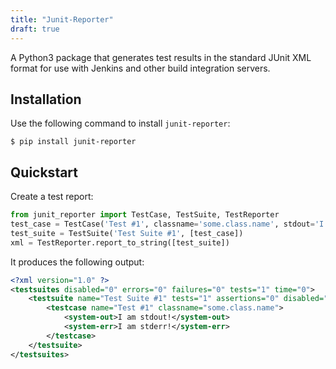 ```yaml
---
title: "Junit-Reporter"
draft: true
---
```


A Python3 package that generates test results in the standard JUnit XML format for use with Jenkins and other build integration servers.

<!--more-->

## Installation

Use the following command to install ``junit-reporter``:

```
$ pip install junit-reporter
```

## Quickstart

Create a test report:

```python
from junit_reporter import TestCase, TestSuite, TestReporter
test_case = TestCase('Test #1', classname='some.class.name', stdout='I am stdout!', stderr='I am stderr!')
test_suite = TestSuite('Test Suite #1', [test_case])
xml = TestReporter.report_to_string([test_suite])
```

It produces the following output:

```xml
<?xml version="1.0" ?>
<testsuites disabled="0" errors="0" failures="0" tests="1" time="0">
    <testsuite name="Test Suite #1" tests="1" assertions="0" disabled="0" errors="0" failures="0" skipped="0" time="0">
        <testcase name="Test #1" classname="some.class.name">
            <system-out>I am stdout!</system-out>
            <system-err>I am stderr!</system-err>
        </testcase>
    </testsuite>
</testsuites>
```
